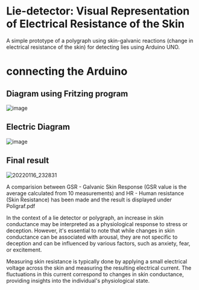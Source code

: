 # Lie-detector: Visual Representation of Electrical Resistance of the Skin 
A simple prototype of a polygraph using skin-galvanic reactions (change in electrical resistance of the skin) for detecting lies using Arduino UNO.

# connecting the Arduino
## Diagram using Fritzing program
![image](https://github.com/Habeneheir/Lie-detector/assets/131387175/b0c6805c-a18e-4488-8bb5-3a5ea9b992b7)
## Electric Diagram
![image](https://github.com/Habeneheir/Lie-detector/assets/131387175/185b23e4-6557-4aa3-a6ee-2e9488193cda)

## Final result
![20220116_232831](https://github.com/Habeneheir/Lie-detector/assets/131387175/57b81bf9-1369-44be-931f-a29734ed61a5)


A comparision between GSR - Galvanic Skin Response (GSR value is the average calculated from 10 measurements)	and HR - Human resistance (Skin Resistance)	has been made and the result is displayed under Poligraf.pdf


In the context of a lie detector or polygraph, an increase in skin conductance may be interpreted as a physiological response to stress or deception. However, it's essential to note that while changes in skin conductance can be associated with arousal, they are not specific to deception and can be influenced by various factors, such as anxiety, fear, or excitement.

Measuring skin resistance is typically done by applying a small electrical voltage across the skin and measuring the resulting electrical current. The fluctuations in this current correspond to changes in skin conductance, providing insights into the individual's physiological state.
